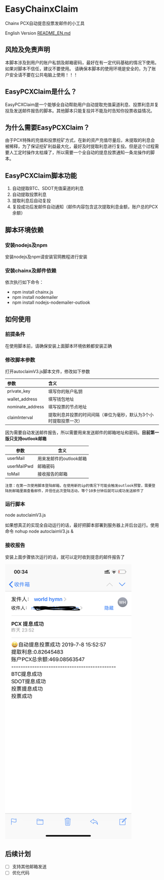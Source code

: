 # EasyChainxClaim
Chainx PCX自动提息投票发邮件的小工具

English Version [README_EN.md]()

## 风险及免责声明
本脚本涉及到用户的账户私钥及邮箱密码，最好在有一定代码基础的情况下使用。如果对脚本不信任，建议不要使用。
请确保本脚本的使用环境是安全的，为了账户安全请不要在公共电脑上使用！！！

## EasyPCXClaim是什么？
EasyPCXClaim是一个能够全自动帮助用户自动提取充值渠道利息、投票利息并复投及发送邮件报告的脚本。其他脚本只能复投并不能及时告知你投票收益情况。

## 为什么需要EasyPCXClaim？
由于PCX特殊的充值和投票挖矿方式，在新的资产充值尽量后，未提取的利息会被稀释，为了保证挖矿利益最大化，最好及时提取利息进行复投。但是这个过程需要人工定时操作太枯燥了，所以需要一个全自动的提息投票通知一条龙操作的脚本。

## EasyPCXClaim脚本功能
1. 自动提取BTC、SDOT充值渠道的利息
2. 自动提取投票利息
3. 提取利息后自动复投
4. 复投成功后发邮件自动通知（邮件内容包含这次提取利息金额，账户总的PCX余额）

## 脚本环境依赖
### 安装nodejs及npm
安装nodejs及npm请安装官网教程进行安装

### 安装chainx及邮件依赖
依次执行如下命令：
* npm install chainx.js
* npm install nodemailer
* npm install nodejs-nodemailer-outlook

## 如何使用

### 前提条件
在使用脚本前，请确保安装上面脚本环境依赖都安装正确

### 修改脚本参数
打开autoclaimV3.js脚本文件，修改如下参数

|   参数                 | 含义 |
| :---         | :--- |
| private_key           |  填写你的账户私钥 |
| wallet_address        |  填写钱包地址 |
| nominate_address      |  填写投票的节点地址 |
| claimInterval         |  提取利息并投票的时间间隔（单位为毫秒，默认为3个小时提取投票一次） |

因为需要自动发送邮件报告，所以需要用来发送邮件的邮箱地址和密码。**目前第一版只支持outlook邮箱**

|   参数                 | 含义 |
| -------------         | --- |
| userMail           |  用来发邮件的outlook邮箱 |
| userMailPwd        |  邮箱密码 |
| toMail             |  接收报告的邮箱 |


``
注意：在第一次使用脚本登陆邮箱，在使用新的ip的情况下可能会触发outlook预警，需要登陆到邮箱里面查看邮件，并信任此次登陆活动，等个10多分钟后就可以成功发送邮件了
``

### 运行脚本
node autoclaimV3.js

如果想真正的实现全自动运行的话，最好把脚本部署到服务器上并后台运行。使用命令
nohup node autoclaimV3.js &

### 接收报告
安装上面步骤依次运行的话，就可以定时收到提息的邮件报告了

<img src="https://github.com/nziyouren/EasyChainxClaim/blob/master/img/send_success.png" alt="Drawing" width="414px" height="896px" />

## 后续计划
* [ ] 支持其他邮箱发送
* [ ] 优化代码
